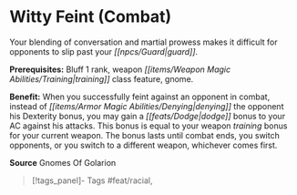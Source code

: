 ﻿---
cssclass: [feats]

---
# Witty Feint (Combat)

Your blending of conversation and martial prowess makes it difficult for opponents to slip past your _[[npcs/Guard|guard]]_.

**Prerequisites:** Bluff 1 rank, weapon _[[items/Weapon Magic Abilities/Training|training]]_ class feature, gnome.

**Benefit:** When you successfully feint against an opponent in combat, instead of _[[items/Armor Magic Abilities/Denying|denying]]_ the opponent his Dexterity bonus, you may gain a _[[feats/Dodge|dodge]]_ bonus to your AC against his attacks. This bonus is equal to your weapon _training_ bonus for your current weapon. The bonus lasts until combat ends, you switch opponents, or you switch to a different weapon, whichever comes first.

**Source** Gnomes Of Golarion
>[!tags_panel]- Tags
> #feat/racial, 